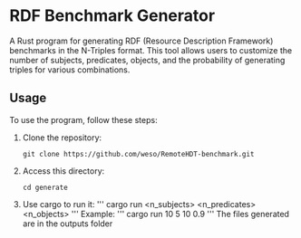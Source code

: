 # RDF Benchmark Generator

A Rust program for generating RDF (Resource Description Framework) benchmarks in the N-Triples format. This tool allows users to customize the number of subjects, predicates, objects, and the probability of generating triples for various combinations.

## Usage

To use the program, follow these steps:

1. Clone the repository:
   ```
   git clone https://github.com/weso/RemoteHDT-benchmark.git
   ```
2. Access this directory:
   ```
   cd generate
   ```
3. Use cargo to run it:
   '''
   cargo run <n_subjects> <n_predicates> <n_objects> <probability>
   '''
   Example:
   '''
   cargo run 10 5 10 0.9
   '''
   The files generated are in the outputs folder


